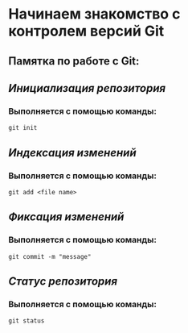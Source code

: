 # Начинаем знакомство с контролем версий Git

## Памятка по работе с Git:

## *Инициализация репозитория*

### Выполняется с помощью команды:
```
git init
```
## *Индексация изменений*

### Выполняется с помощью команды:
```
git add <file name>
```
## *Фиксация изменений*

### Выполняется с помощью команды:
```
git commit -m "message"
```
## *Статус репозитория*

### Выполняется с помощью команды:
```
git status
```